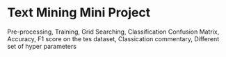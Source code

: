 # Text Mining Mini Project
Pre-processing, Training, Grid Searching, Classification Confusion Matrix, Accuracy, F1 score on the tes dataset, Classication commentary, Different set of hyper parameters

